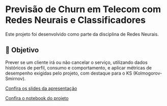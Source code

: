 # Previsão de Churn em Telecom com Redes Neurais e Classificadores
Este projeto foi desenvolvido como parte da disciplina de Redes Neurais.

## 📌 Objetivo
Prever se um cliente irá ou não cancelar o serviço, utilizando dados históricos de perfil, consumo e comportamento, e aplicar métricas de desempenho exigidas pelo projeto, com destaque para o KS (Kolmogorov-Smirnov).

[Confira os slides da apresentação](https://www.canva.com/design/DAGvcGB3VLc/vTHzn8QCAWNmowNIFCfKeg/edit?utm_content=DAGvcGB3VLc&utm_campaign=designshare&utm_medium=link2&utm_source=sharebutton)

[Confira o notebook do projeto](https://github.com/amandaarruda/Churn-Prediction-with-Neural-Networks/blob/main/Projeto%20de%20Previs%C3%A3o%20de%20Churn%20em%20Servi%C3%A7os%20de%20Telecomunica%C3%A7%C3%B5es.ipynb)
